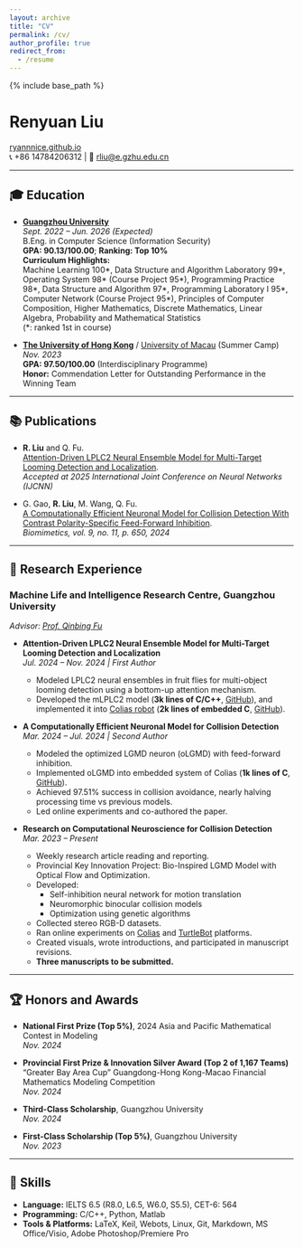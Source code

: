 ```yaml
---
layout: archive
title: "CV"
permalink: /cv/
author_profile: true
redirect_from:
  - /resume
---
```


{% include base_path %}



# Renyuan Liu
[ryannnice.github.io](https://ryannnice.github.io)  
📞 +86 14784206312 | 📧 rliu@e.gzhu.edu.cn  

---

## 🎓 Education

- **[Guangzhou University](https://www.gzhu.edu.cn/xxgk/xxjj.htm)**  
  *Sept. 2022 – Jun. 2026 (Expected)*  
  B.Eng. in Computer Science (Information Security)  
  **GPA: 90.13/100.00**; **Ranking: Top 10%**  
  **Curriculum Highlights:**  
  Machine Learning 100*, Data Structure and Algorithm Laboratory 99*, Operating System 98* (Course Project 95*), Programming Practice 98*, Data Structure and Algorithm 97*, Programming Laboratory I 95*, Computer Network (Course Project 95*), Principles of Computer Composition, Higher Mathematics, Discrete Mathematics, Linear Algebra, Probability and Mathematical Statistics  
  (*: ranked 1st in course)

- **[The University of Hong Kong](https://www.hku.hk/)** / [University of Macau](https://www.um.edu.mo/) (Summer Camp)  
  *Nov. 2023*  
  **GPA: 97.50/100.00** (Interdisciplinary Programme)  
  **Honor:** Commendation Letter for Outstanding Performance in the Winning Team

---

## 📚 Publications

- **R. Liu** and Q. Fu.  
  [Attention-Driven LPLC2 Neural Ensemble Model for Multi-Target Looming Detection and Localization](https://arxiv.org/abs/2504.04477).  
  *Accepted at 2025 International Joint Conference on Neural Networks (IJCNN)*

- G. Gao, **R. Liu**, M. Wang, Q. Fu.  
  [A Computationally Efficient Neuronal Model for Collision Detection With Contrast Polarity-Specific Feed-Forward Inhibition](https://www.mdpi.com/2313-7673/9/11/650).  
  *Biomimetics, vol. 9, no. 11, p. 650, 2024*

---

## 🔬 Research Experience

### Machine Life and Intelligence Research Centre, Guangzhou University  
*Advisor: [Prof. Qinbing Fu](https://scholar.google.com/citations?user=YIte1M8AAAAJ&hl=zh-CN)*

- **Attention-Driven LPLC2 Neural Ensemble Model for Multi-Target Looming Detection and Localization**  
  *Jul. 2024 – Nov. 2024 | First Author*  
  - Modeled LPLC2 neural ensembles in fruit flies for multi-object looming detection using a bottom-up attention mechanism.  
  - Developed the mLPLC2 model (**3k lines of C/C++**, [GitHub](https://github.com/Ryannnice/Offline_Multi-Attention_LPLC2_Model)), and implemented it into [Colias robot](https://link.springer.com/chapter/10.1007/978-3-319-96728-8_17) (**2k lines of embedded C**, [GitHub](https://github.com/Ryannnice/mLPLC2_Colias_Robot)).

- **A Computationally Efficient Neuronal Model for Collision Detection**  
  *Mar. 2024 – Jul. 2024 | Second Author*  
  - Modeled the optimized LGMD neuron (oLGMD) with feed-forward inhibition.  
  - Implemented oLGMD into embedded system of Colias (**1k lines of C**, [GitHub](https://github.com/Ryannnice/Supplementary_Materials_FFI_ON_OFF)).  
  - Achieved 97.51% success in collision avoidance, nearly halving processing time vs previous models.  
  - Led online experiments and co-authored the paper.

- **Research on Computational Neuroscience for Collision Detection**  
  *Mar. 2023 – Present*  
  - Weekly research article reading and reporting.  
  - Provincial Key Innovation Project: Bio-Inspired LGMD Model with Optical Flow and Optimization.  
  - Developed:  
    - Self-inhibition neural network for motion translation  
    - Neuromorphic binocular collision models  
    - Optimization using genetic algorithms  
  - Collected stereo RGB-D datasets.  
  - Ran online experiments on [Colias](https://link.springer.com/chapter/10.1007/978-3-319-96728-8_17) and [TurtleBot](https://www.turtlebot.com/turtlebot3/) platforms.  
  - Created visuals, wrote introductions, and participated in manuscript revisions.  
  - **Three manuscripts to be submitted.**

---

## 🏆 Honors and Awards

- **National First Prize (Top 5%)**, 2024 Asia and Pacific Mathematical Contest in Modeling  
  *Nov. 2024*

- **Provincial First Prize & Innovation Silver Award (Top 2 of 1,167 Teams)**  
  “Greater Bay Area Cup” Guangdong-Hong Kong-Macao Financial Mathematics Modeling Competition  
  *Nov. 2024*

- **Third-Class Scholarship**, Guangzhou University  
  *Nov. 2024*

- **First-Class Scholarship (Top 5%)**, Guangzhou University  
  *Nov. 2023*

---

## 💼 Skills

- **Language:** IELTS 6.5 (R8.0, L6.5, W6.0, S5.5), CET-6: 564  
- **Programming:** C/C++, Python, Matlab  
- **Tools & Platforms:** LaTeX, Keil, Webots, Linux, Git, Markdown, MS Office/Visio, Adobe Photoshop/Premiere Pro
